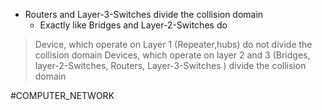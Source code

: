 * Routers and Layer-3-Switches divide the collision domain
	* Exactly like Bridges and Layer-2-Switches do
> Device, which operate on Layer 1 (Repeater,hubs) do not divide the collision domain
> Devices, which operate on layer 2 and 3 (Bridges, layer-2-Switches, Routers, Layer-3-Switches ) divide the collision domain

#COMPUTER_NETWORK 